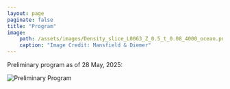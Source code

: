 ```yaml
---
layout: page
paginate: false
title: "Program"
image:
    path: /assets/images/Density_slice_L0063_Z_0.5_t_0.08_4000_ocean.png
    caption: "Image Credit: Mansfield & Diemer"
---
```


Preliminary program as of 28 May, 2025:

<img src="https://huterer.github.io/cosmology-school-2025/assets/images/program_28May.jpg"  alt="Preliminary Program"> 
